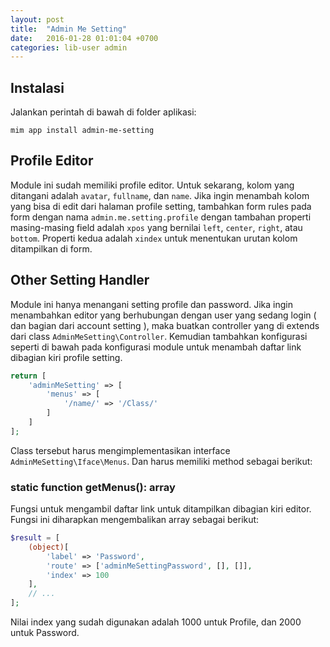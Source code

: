 ```yaml
---
layout: post
title:  "Admin Me Setting"
date:   2016-01-28 01:01:04 +0700
categories: lib-user admin
---
```


## Instalasi

Jalankan perintah di bawah di folder aplikasi:

```
mim app install admin-me-setting
```

## Profile Editor

Module ini sudah memiliki profile editor. Untuk sekarang, kolom yang ditangani adalah `avatar`,
`fullname`, dan `name`. Jika ingin menambah kolom yang bisa di edit dari halaman profile setting,
tambahkan form rules pada form dengan nama `admin.me.setting.profile` dengan tambahan properti
masing-masing field adalah `xpos` yang bernilai `left`, `center`, `right`, atau `bottom`. Properti
kedua adalah `xindex` untuk menentukan urutan kolom ditampilkan di form.

## Other Setting Handler

Module ini hanya menangani setting profile dan password. Jika ingin menambahkan editor yang berhubungan
dengan user yang sedang login ( dan bagian dari account setting ), maka buatkan controller yang di extends
dari class `AdminMeSetting\Controller`. Kemudian tambahkan konfigurasi seperti di bawah pada konfigurasi
module untuk menambah daftar link dibagian kiri profile setting.

```php
return [
    'adminMeSetting' => [
        'menus' => [
            '/name/' => '/Class/'
        ]
    ]
];
```

Class tersebut harus mengimplementasikan interface `AdminMeSetting\Iface\Menus`. Dan harus memiliki method
sebagai berikut:

### static function getMenus(): array

Fungsi untuk mengambil daftar link untuk ditampilkan dibagian kiri editor. Fungsi ini diharapkan mengembalikan
array sebagai berikut:

```php
$result = [
    (object)[
        'label' => 'Password',
        'route' => ['adminMeSettingPassword', [], []],
        'index' => 100
    ],
    // ...
];
```

Nilai index yang sudah digunakan adalah 1000 untuk Profile, dan 2000 untuk Password.